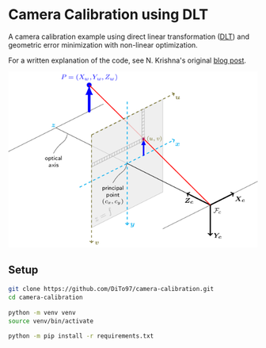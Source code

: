 # Camera Calibration using DLT

A camera calibration example using direct linear transformation
([DLT](https://en.wikipedia.org/wiki/direct_linear_transformation))
and geometric error minimization with non-linear optimization.

For a written explanation of the code, see N. Krishna's original [blog post](https://towardsdatascience.com/camera-calibration-with-example-in-python-5147e945cdeb).

![pinhole camera model](images/pinhole-camera-model.png)

## Setup

```sh
git clone https://github.com/DiTo97/camera-calibration.git
cd camera-calibration
```

```sh
python -m venv venv
source venv/bin/activate
```

```sh
python -m pip install -r requirements.txt
```
